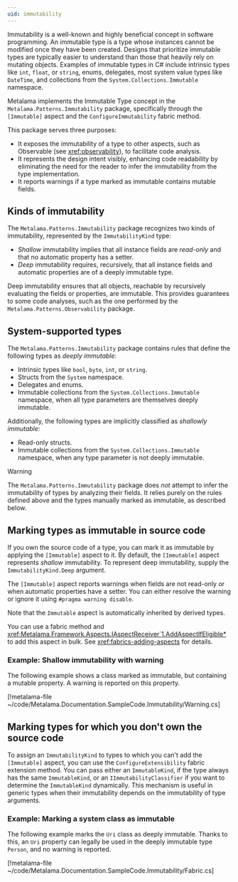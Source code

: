 ```yaml
---
uid: immutability
---
```


Immutability is a well-known and highly beneficial concept in software programming. An immutable type is a type whose instances cannot be modified once they have been created. Designs that prioritize immutable types are typically easier to understand than those that heavily rely on mutating objects. Examples of immutable types in C# include intrinsic types like `int`, `float`, or `string`, enums, delegates, most system value types like `DateTime`, and collections from the `System.Collections.Immutable` namespace.

Metalama implements the Immutable Type concept in the `Metalama.Patterns.Immutability` package, specifically through the `[Immutable]` aspect and the `ConfigureImmutability` fabric method.

This package serves three purposes:

* It exposes the immutability of a type to other aspects, such as Observable (see <xref:observability>), to facilitate code analysis.
* It represents the design intent visibly, enhancing code readability by eliminating the need for the reader to infer the immutability from the type implementation.
* It reports warnings if a type marked as immutable contains mutable fields.


## Kinds of immutability

The `Metalama.Patterns.Immutability` package recognizes two kinds of immutability, represented by the `ImmutabilityKind` type:

* _Shallow_ immutability implies that all instance fields are _read-only_ and that no automatic property has a setter.
* _Deep_ immutability requires, recursively, that all instance fields and automatic properties are of a deeply immutable type.

Deep immutability ensures that all objects, reachable by recursively evaluating the fields or properties, are immutable. This provides guarantees to some code analyses, such as the one performed by the `Metalama.Patterns.Observability` package.

## System-supported types

The `Metalama.Patterns.Immutability` package contains rules that define the following types as _deeply immutable_:

* Intrinsic types like `bool`, `byte`, `int`, or `string`.
* Structs from the `System` namespace.
* Delegates and enums.
* Immutable collections from the `System.Collections.Immutable` namespace, when all type parameters are themselves deeply immutable.

Additionally, the following types are implicitly classified as _shallowly immutable_:
* Read-only structs.
* Immutable collections from the `System.Collections.Immutable` namespace, when any type parameter is not deeply immutable.

> [!WARNING]
> The `Metalama.Patterns.Immutability` package does _not_ attempt to infer the immutability of types by analyzing their fields. It relies purely on the rules defined above and the types manually marked as immutable, as described below.

## Marking types as immutable in source code

If you own the source code of a type, you can mark it as immutable by applying the `[Immutable]` aspect to it. By default, the `[Immutable]` aspect represents _shallow_ immutability. To represent deep immutability, supply the `ImmutabilityKind.Deep` argument.

The `[Immutable]` aspect reports warnings when fields are not read-only or when automatic properties have a setter. You can either resolve the warning or ignore it using `#pragma warning disable`.

Note that the `Immutable` aspect is automatically inherited by derived types.

You can use a fabric method and <xref:Metalama.Framework.Aspects.IAspectReceiver`1.AddAspectIfEligible*> to add this aspect in bulk. See <xref:fabrics-adding-aspects> for details.

### Example: Shallow immutability with warning

The following example shows a class marked as immutable, but containing a mutable property. A warning is reported on this property.

[!metalama-file ~/code/Metalama.Documentation.SampleCode.Immutability/Warning.cs]

## Marking types for which you don't own the source code

To assign an `ImmutabilityKind` to types to which you can't add the `[Immutable]` aspect, you can use the `ConfigureExtensibility` fabric extension method. You can pass either an `ImmutableKind`, if the type always has the same `ImmutableKind`, or an `IImmutabilityClassifier` if you want to determine the `ImmutableKind` dynamically. This mechanism is useful in generic types when their immutability depends on the immutability of type arguments.

### Example: Marking a system class as immutable

The following example marks the `Uri` class as deeply immutable. Thanks to this, an `Uri` property can legally be used in the deeply immutable type `Person`, and no warning is reported.

[!metalama-file ~/code/Metalama.Documentation.SampleCode.Immutability/Fabric.cs]
